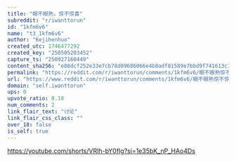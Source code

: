 ```yaml
---
title: "眼不眼熟，惊不惊喜"
subreddit: "r/iwanttorun"
id: "1kfm6v6"
name: "t3_1kfm6v6"
author: "Kejihenhuo"
created_utc: 1746477292
created_key: "250505203452"
capture_ts: "250927160449"
content_sha256: "e88dcf252e33e7cb78d09686066e4b8adf81589e7bbd9f741613c1e31f4e0cf6"
permalink: "https://reddit.com/r/iwanttorun/comments/1kfm6v6/眼不眼熟惊不惊喜/"
url: "https://www.reddit.com/r/iwanttorun/comments/1kfm6v6/眼不眼熟惊不惊喜/"
domain: "self.iwanttorun"
ups: 0
upvote_ratio: 0.18
num_comments: 2
link_flair_text: "讨论"
link_flair_css_class: ""
over_18: false
is_self: true
---
```


<https://youtube.com/shorts/VRIh-bY0fIg?si=1e35bK_nP_HAo4Ds>

